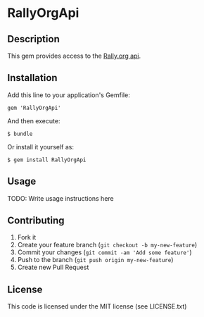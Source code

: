 # RallyOrgApi

## Description

This gem provides access to the [Rally.org api](https://rally.org/corp/dev).

## Installation

Add this line to your application's Gemfile:

    gem 'RallyOrgApi'

And then execute:

    $ bundle

Or install it yourself as:

    $ gem install RallyOrgApi

## Usage

TODO: Write usage instructions here

## Contributing

1. Fork it
2. Create your feature branch (`git checkout -b my-new-feature`)
3. Commit your changes (`git commit -am 'Add some feature'`)
4. Push to the branch (`git push origin my-new-feature`)
5. Create new Pull Request

## License

This code is licensed under the MIT license (see LICENSE.txt)
